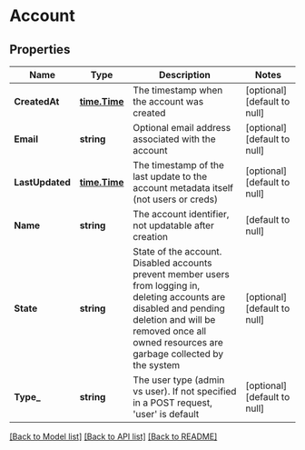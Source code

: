# Account

## Properties
Name | Type | Description | Notes
------------ | ------------- | ------------- | -------------
**CreatedAt** | [**time.Time**](time.Time.md) | The timestamp when the account was created | [optional] [default to null]
**Email** | **string** | Optional email address associated with the account | [optional] [default to null]
**LastUpdated** | [**time.Time**](time.Time.md) | The timestamp of the last update to the account metadata itself (not users or creds) | [optional] [default to null]
**Name** | **string** | The account identifier, not updatable after creation | [default to null]
**State** | **string** | State of the account. Disabled accounts prevent member users from logging in, deleting accounts are disabled and pending deletion and will be removed once all owned resources are garbage collected by the system | [optional] [default to null]
**Type_** | **string** | The user type (admin vs user). If not specified in a POST request, &#39;user&#39; is default | [optional] [default to null]

[[Back to Model list]](../README.md#documentation-for-models) [[Back to API list]](../README.md#documentation-for-api-endpoints) [[Back to README]](../README.md)


